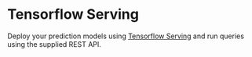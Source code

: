 # Tensorflow Serving

Deploy your prediction models using [Tensorflow Serving](https://github.com/tensorflow/serving) and run queries using the supplied REST API.
